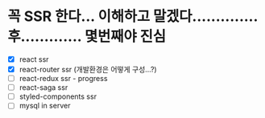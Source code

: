 # 꼭 SSR 한다... 이해하고 말겠다.............. 후............. 몇번째야 진심

- [x] react ssr
- [x] react-router ssr (개발환경은 어떻게 구성...?)
- [ ] react-redux ssr - progress
- [ ] react-saga ssr
- [ ] styled-components ssr
- [ ] mysql in server
